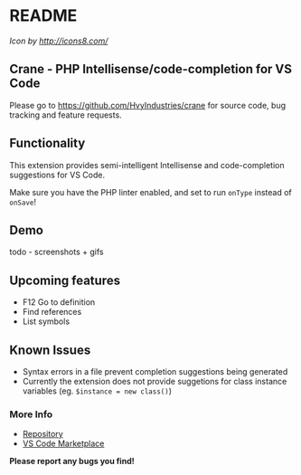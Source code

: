 # README


*Icon by http://icons8.com/*

## Crane - PHP Intellisense/code-completion for VS Code

Please go to https://github.com/HvyIndustries/crane for source code, bug tracking and feature requests.

## Functionality

This extension provides semi-intelligent Intellisense and code-completion suggestions for VS Code.

Make sure you have the PHP linter enabled, and set to run `onType` instead of `onSave`!

## Demo

todo - screenshots + gifs

## Upcoming features

* F12 Go to definition
* Find references
* List symbols

## Known Issues

* Syntax errors in a file prevent completion suggestions being generated
* Currently the extension does not provide suggetions for class instance variables (eg. `$instance = new class()`)

### More Info

* [Repository](https://github.com/HvyIndustries/crane)
* [VS Code Marketplace](https://todo)


**Please report any bugs you find!**
